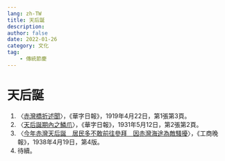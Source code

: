 ```yaml
---
lang: zh-TW
title: 天后誕
description:
author: false
date: 2022-01-26
category: 文化
tag:
    - 傳統節慶
---
```

# 天后誕
1. 〈[赤灣橋折述聞](https://mmis.hkpl.gov.hk/coverpage/-/coverpage/view?_coverpage_WAR_mmisportalportlet_hsf=天后誕&p_r_p_-1078056564_c=QF757YsWv5%2BakvA8rFW5Eh%2BYUHiKOqsp&_coverpage_WAR_mmisportalportlet_o=0&_coverpage_WAR_mmisportalportlet_actual_q=%28%20verbatim_dc.collection%3A%28%22Old%5C%20HK%5C%20Newspapers%22%29%20%29%20AND+%28%20%28%20allTermsMandatory%3A%28true%29%20OR+all_dc.title%3A%28天后誕%29%20OR+all_dc.creator%3A%28天后誕%29%20OR+all_dc.contributor%3A%28天后誕%29%20OR+all_dc.subject%3A%28天后誕%29%20OR+fulltext%3A%28天后誕%29%20OR+all_dc.description%3A%28天后誕%29%20%29%20%29&_coverpage_WAR_mmisportalportlet_sort_order=asc&_coverpage_WAR_mmisportalportlet_sort_field=dc.publicationdate_bsort)〉，《華字日報》，1919年4月22日，第1張第3頁。
2. 〈[天后誕期內之鱗爪](https://mmis.hkpl.gov.hk/coverpage/-/coverpage/view?_coverpage_WAR_mmisportalportlet_hsf=天后誕&p_r_p_-1078056564_c=QF757YsWv59H%2FuxqfBwEJCAyW%2F6y9CmY&_coverpage_WAR_mmisportalportlet_o=1&_coverpage_WAR_mmisportalportlet_actual_q=%28%20verbatim_dc.collection%3A%28%22Old%5C%20HK%5C%20Newspapers%22%29%20%29%20AND+%28%20%28%20allTermsMandatory%3A%28true%29%20OR+all_dc.title%3A%28天后誕%29%20OR+all_dc.creator%3A%28天后誕%29%20OR+all_dc.contributor%3A%28天后誕%29%20OR+all_dc.subject%3A%28天后誕%29%20OR+fulltext%3A%28天后誕%29%20OR+all_dc.description%3A%28天后誕%29%20%29%20%29&_coverpage_WAR_mmisportalportlet_sort_order=asc&_coverpage_WAR_mmisportalportlet_sort_field=dc.publicationdate_bsort)〉，《華字日報》，1931年5月12日，第2張第2頁。
3. 〈[今年赤灣天后誕　居民多不敢前往參拜　因赤灣海途為敵騷擾](https://mmis.hkpl.gov.hk/coverpage/-/coverpage/view?_coverpage_WAR_mmisportalportlet_hsf=天后誕&p_r_p_-1078056564_c=QF757YsWv5%2FH7zGe%2FKF%2BFF1wyz0bA19y&_coverpage_WAR_mmisportalportlet_o=3&_coverpage_WAR_mmisportalportlet_actual_q=%28%20verbatim_dc.collection%3A%28%22Old%5C%20HK%5C%20Newspapers%22%29%20%29%20AND+%28%20%28%20allTermsMandatory%3A%28true%29%20OR+all_dc.title%3A%28天后誕%29%20OR+all_dc.creator%3A%28天后誕%29%20OR+all_dc.contributor%3A%28天后誕%29%20OR+all_dc.subject%3A%28天后誕%29%20OR+fulltext%3A%28天后誕%29%20OR+all_dc.description%3A%28天后誕%29%20%29%20%29&_coverpage_WAR_mmisportalportlet_sort_order=asc&_coverpage_WAR_mmisportalportlet_sort_field=dc.publicationdate_bsort)〉，《工商晚報》，1938年4月19日，第4版。
4. 待續。